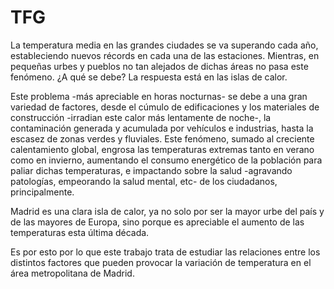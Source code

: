 # TFG

La temperatura media en las grandes ciudades se va superando cada año, estableciendo nuevos récords en cada una de las estaciones. Mientras, en pequeñas urbes y pueblos no tan alejados de dichas áreas no pasa este fenómeno. ¿A qué se debe? La respuesta está en las islas de calor.

Este problema -más apreciable en horas nocturnas- se debe a una gran variedad de factores, desde el cúmulo de edificaciones y los materiales de construcción -irradian este calor más lentamente de noche-, la contaminación generada y acumulada por vehículos e industrias, hasta la escasez de zonas verdes y fluviales. Este fenómeno, sumado al creciente calentamiento global, engrosa las temperaturas extremas tanto en verano como en invierno, aumentando el consumo energético de la población para paliar dichas temperaturas, e impactando sobre la salud -agravando patologías, empeorando la salud mental, etc- de los ciudadanos, principalmente.

Madrid es una clara isla de calor, ya no solo por ser la mayor urbe del país y de las mayores de Europa, sino porque es apreciable el aumento de las temperaturas esta última década. 

Es por esto por lo que este trabajo trata de estudiar las relaciones entre los distintos factores que pueden provocar la variación de temperatura en el área metropolitana de Madrid.
